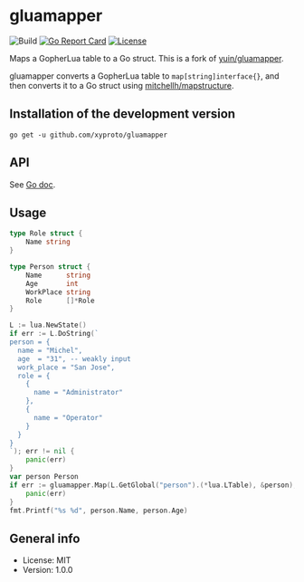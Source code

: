 # gluamapper

![Build](https://github.com/xyproto/gluamapper/workflows/Build/badge.svg) [![Go Report Card](https://goreportcard.com/badge/github.com/xyproto/gluamapper)](https://goreportcard.com/report/github.com/xyproto/gluamapper) [![License](https://img.shields.io/badge/license-MIT-green.svg?style=flat)](https://raw.githubusercontent.com/xyproto/gluamapper/main/LICENSE)

Maps a GopherLua table to a Go struct. This is a fork of [yuin/gluamapper](https://github.com/yuin/gluamapper).

gluamapper converts a GopherLua table to `map[string]interface{}`, and then converts it to a Go struct using [mitchellh/mapstructure](https://github.com/mitchellh/mapstructure/).

## Installation of the development version

    go get -u github.com/xyproto/gluamapper

## API

See [Go doc](http://godoc.org/github.com/xyproto/gluamapper).

## Usage

```go
type Role struct {
    Name string
}

type Person struct {
    Name      string
    Age       int
    WorkPlace string
    Role      []*Role
}

L := lua.NewState()
if err := L.DoString(`
person = {
  name = "Michel",
  age  = "31", -- weakly input
  work_place = "San Jose",
  role = {
    {
      name = "Administrator"
    },
    {
      name = "Operator"
    }
  }
}
`); err != nil {
    panic(err)
}
var person Person
if err := gluamapper.Map(L.GetGlobal("person").(*lua.LTable), &person); err != nil {
    panic(err)
}
fmt.Printf("%s %d", person.Name, person.Age)
```

## General info

* License: MIT
* Version: 1.0.0
